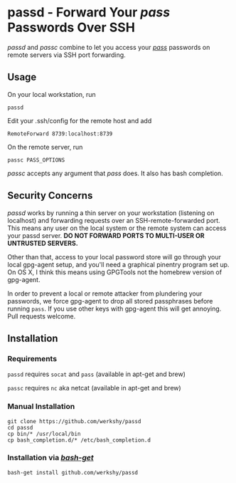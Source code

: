 # passd - Forward Your _pass_ Passwords Over SSH

_passd_ and _passc_ combine to let you access your
[_pass_](http://www.passwordstore.org/) passwords on remote servers via SSH port
forwarding.

## Usage

On your local workstation, run

    passd

Edit your .ssh/config for the remote host and add

    RemoteForward 8739:localhost:8739

On the remote server, run

    passc PASS_OPTIONS

_passc_ accepts any argument that _pass_ does. It also has bash completion.

## Security Concerns

_passd_ works by running a thin server on your workstation (listening on
localhost) and forwarding requests over an SSH-remote-forwarded port. This means
any user on the local system or the remote system can access your passd server.
__DO NOT FORWARD PORTS TO MULTI-USER OR UNTRUSTED SERVERS.__

Other than that, access to your local password store will go through your local
gpg-agent setup, and you'll need a graphical pinentry program set up.  
On OS X, I think this means using GPGTools not the homebrew version of
gpg-agent.

In order to prevent a local or remote attacker from plundering your passwords,
we force gpg-agent to drop all stored passphrases before running `pass`. If you
use other keys with gpg-agent this will get annoying. Pull requests welcome.

## Installation

### Requirements

`passd` requires `socat` and `pass` (available in apt-get and brew)

`passc` requires `nc` aka netcat (available in apt-get and brew)

### Manual Installation

    git clone https://github.com/werkshy/passd
	cd passd
	cp bin/* /usr/local/bin
	cp bash_completion.d/* /etc/bash_completion.d

### Installation via [_bash-get_](https://github.com/werkshy/bash-get)

	bash-get install github.com/werkshy/passd

